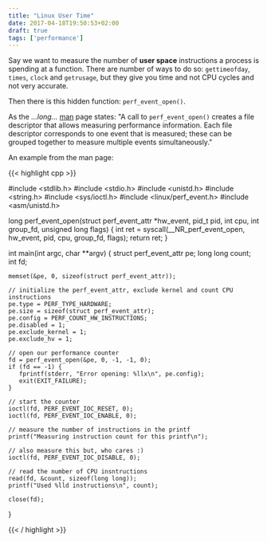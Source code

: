 ```yaml
---
title: "Linux User Time"
date: 2017-04-18T19:50:53+02:00
draft: true
tags: ['performance']
---
```



Say we want to measure the number of **user space** instructions a process is spending at a function. There are number of ways to do so: `gettimeofday`, `times`, `clock` and `getrusage`, but they give you time and not CPU cycles and not very accurate. 

Then there is this hidden function: `perf_event_open()`. 

As the _...long..._ [man](http://man7.org/linux/man-pages/man2/perf_event_open.2.html) page states:  "A call to `perf_event_open()` creates a file descriptor that allows  measuring performance information.  Each file descriptor corresponds to one event that is measured; these can be grouped together to measure multiple events simultaneously."

An example from the man page:

{{< highlight cpp >}}

#include <stdlib.h>
#include <stdio.h>
#include <unistd.h>
#include <string.h>
#include <sys/ioctl.h>
#include <linux/perf_event.h>
#include <asm/unistd.h>

long perf_event_open(struct perf_event_attr *hw_event, pid_t pid,
            int cpu, int group_fd, unsigned long flags)
{
    int ret = syscall(__NR_perf_event_open, hw_event, pid, cpu, group_fd, flags);
    return ret;
}

int main(int argc, char **argv)
{
    struct perf_event_attr pe;
    long long count;
    int fd;

    memset(&pe, 0, sizeof(struct perf_event_attr));
    
    // initialize the perf_event_attr, exclude kernel and count CPU instructions
    pe.type = PERF_TYPE_HARDWARE;
    pe.size = sizeof(struct perf_event_attr);
    pe.config = PERF_COUNT_HW_INSTRUCTIONS;
    pe.disabled = 1;
    pe.exclude_kernel = 1;
    pe.exclude_hv = 1;

    // open our performance counter
    fd = perf_event_open(&pe, 0, -1, -1, 0);
    if (fd == -1) {
       fprintf(stderr, "Error opening: %llx\n", pe.config);
       exit(EXIT_FAILURE);
    }

    // start the counter
    ioctl(fd, PERF_EVENT_IOC_RESET, 0);
    ioctl(fd, PERF_EVENT_IOC_ENABLE, 0);

    // measure the number of instructions in the printf 
    printf("Measuring instruction count for this printf\n");

    // also measure this but, who cares :)
    ioctl(fd, PERF_EVENT_IOC_DISABLE, 0);

    // read the number of CPU insntructions
    read(fd, &count, sizeof(long long));
    printf("Used %lld instructions\n", count);

    close(fd);
}

{{< / highlight >}}

